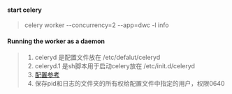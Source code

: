 #### start celery
> celery worker --concurrency=2 --app=dwc -l info

#### Running the worker as a daemon

>1. celeryd 是配置文件放在 /etc/defalut/celeryd
>2. celeryd.1 是sh脚本用于启动celery放在 /etc/init.d/celeryd
>3. [配置参考](http://docs.jinkan.org/docs/celery/tutorials/daemonizing.html)
>4. 保存pid和日志的文件夹的所有权给配置文件中指定的用户，权限0640 